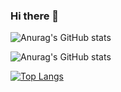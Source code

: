 ### Hi there 👋

<!--
**gmillio/gmillio** is a ✨ _special_ ✨ repository because its `README.md` (this file) appears on your GitHub profile.

Here are some ideas to get you started:

- 🔭 I’m currently working on ...
- 🌱 I’m currently learning ...
- 👯 I’m looking to collaborate on ...
- 🤔 I’m looking for help with ...
- 💬 Ask me about ...
- 📫 How to reach me: ...
- 😄 Pronouns: ...
- ⚡ Fun fact: ...
-->

![Anurag's GitHub stats](https://github-readme-stats.vercel.app/api?username=gmillio&count_private=true)

![Anurag's GitHub stats](https://github-readme-stats.vercel.app/api?username=gmillio&show_icons=true&bg_color=00000000)


[![Top Langs](https://github-readme-stats.vercel.app/api/top-langs/?username=gmillio&langs_count=8)](https://github.com/gmillio/github-readme-stats)



